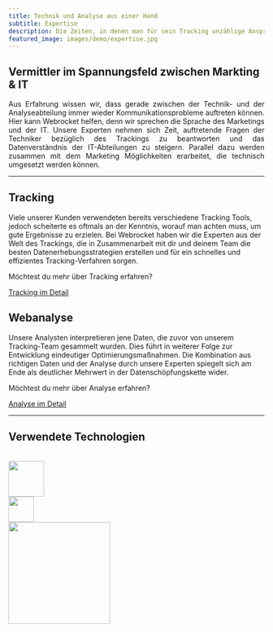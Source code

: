 ```yaml
---
title: Technik und Analyse aus einer Hand
subtitle: Expertise
description: Die Zeiten, in denen man für sein Tracking unzählige Ansprechpartner für einen vernünftig umgesetzten Analyseprozess konsultieren musste, sind mit Webrocket vorbei.
featured_image: images/demo/expertise.jpg
---
```


## Vermittler im Spannungsfeld zwischen Markting & IT

<p style="text-align: justify;">Aus Erfahrung wissen wir, dass gerade zwischen der Technik- und der Analyseabteilung immer wieder Kommunikationsprobleme auftreten können. Hier kann Webrocket helfen, denn wir sprechen die Sprache des Marketings und der IT. Unsere Experten nehmen sich Zeit, auftretende Fragen der Techniker bezüglich des Trackings zu beantworten und das Datenverständnis der IT-Abteilungen zu steigern. Parallel dazu werden zusammen mit dem Marketing Möglichkeiten erarbeitet, die technisch umgesetzt werden können.</p>

---

<div class="custom-row">
  <div class="custom-col">
    <h2>Tracking</h2>
    <p>Viele unserer Kunden verwendeten bereits verschiedene Tracking Tools, jedoch scheiterte es oftmals an der Kenntnis, worauf man achten muss, um gute Ergebnisse zu erzielen.
    Bei Webrocket haben wir die Experten aus der Welt des Trackings, die in Zusammenarbeit mit dir und deinem Team die besten Datenerhebungsstrategien erstellen und für ein schnelles und effizientes Tracking-Verfahren sorgen.
    </p>
    <span class="foot">
      <p>Möchtest du mehr über Tracking erfahren?</p>
      <a href="/tracking" class="btn button buttons--circular">Tracking im Detail</a>
    </span>
  </div>
  <div class="custom-col">
    <h2>Webanalyse</h2>
    <p>Unsere Analysten interpretieren jene Daten, die zuvor von unserem Tracking-Team gesammelt wurden. Dies führt in weiterer Folge zur Entwicklung eindeutiger Optimierungsmaßnahmen. Die Kombination aus richtigen Daten und der Analyse durch unsere Experten spiegelt sich am Ende als deutlicher Mehrwert in der Datenschöpfungskette wider.
    </p>
    <span class="foot">
      <p>Möchtest du mehr über Analyse erfahren?</p>
      <a href="/webanalyse" class="btn button buttons--circular">Analyse im Detail</a>
    </span>
  </div>
</div>

---

## Verwendete Technologien

<div class="slider-expertise" style="margin-top: 2.5em;">
  <div class="slide-track">
    <div class="slide"><img src="/images/tracker/jentis.png" alt="" /></div>
    <div class="slide"><img src="/images/tracker/ga4.svg" alt="" style="height: 70px;" /></div>
    <div class="slide"><img src="/images/tracker/optimize.png" alt="" /></div>
    <div class="slide"><img src="/images/tracker/facebook.svg" alt="" /></div>
    <div class="slide"><img src="/images/tracker/snowplow.webp" alt="" /></div>
    <div class="slide"><img src="/images/tracker/trbo.svg" alt="" style="height: 50px;" /></div>
    <div class="slide"><img src="/images/tracker/adform.png" alt="" style="width: 200px;" /></div>
    <div class="slide"><img src="/images/tracker/ads.png" alt="" /></div>
    <div class="slide"><img src="/images/tracker/affilinet.png" alt="" /></div>
    <div class="slide"><img src="/images/tracker/connects.png"  alt="" /></div>
    <div class="slide"><img src="/images/tracker/crimtan.png" alt="" /></div>
    <div class="slide"><img src="/images/tracker/criteo.png" alt="" /></div>
    <div class="slide"><img src="/images/tracker/dognet.png" alt="" style="max-width: 150px;" /></div>
    <div class="slide"><img src="/images/tracker/easymarketing.png" alt="" /></div>
    <div class="slide"><img src="/images/tracker/emarsys.png"  alt="" /></div>
    <!-- <div class="slide"><img src="/images/tracker/glami.png" alt="" /></div> -->
    <div class="slide"><img src="/images/tracker/hotjar.png" alt="" style="max-width: 150px;" /></div>
    <div class="slide"><img src="/images/tracker/iAdvize.jpg"  alt="" /></div>
    <div class="slide"><img src="/images/tracker/intelliAd.png" alt="" /></div>
    <div class="slide"><img src="/images/tracker/ladenzeile.jpg" alt="" /></div>
    <div class="slide"><img src="/images/tracker/linkedin.png"  alt="" style="max-width: 160px;" /></div>
    <div class="slide"><img src="/images/tracker/matomo.png" alt="" /></div>
    <div class="slide"><img src="/images/tracker/moebel-de.png" alt="" style="max-width: 150px;" /></div>
    <div class="slide"><img src="/images/tracker/mouseflow.png"  alt="" /></div>
    <div class="slide"><img src="/images/tracker/optimize.png" alt="" /></div>
    <div class="slide"><img src="/images/tracker/partnerize.png" alt="" style="max-width: 150px;" /></div>
    <div class="slide"><img src="/images/tracker/peerius.png"  alt="" /></div>
    <div class="slide"><img src="/images/tracker/pinterest.png" alt="" style="max-width: 100px;" /></div>
    <div class="slide"><img src="/images/tracker/sklik.png" alt="" style="max-width: 170px;" /></div>
    <div class="slide"><img src="/images/tracker/snapchat.png"  alt="" /></div>
    <div class="slide"><img src="/images/tracker/taboola.png" alt="" style="max-width: 150px;" /></div>
    <div class="slide"><img src="/images/tracker/teads.png" alt="" style="max-width: 140px;" /></div>
    <div class="slide"><img src="/images/tracker/tiktok.png" alt=""  style="max-width: 160px;" /></div>
  </div>
</div>

